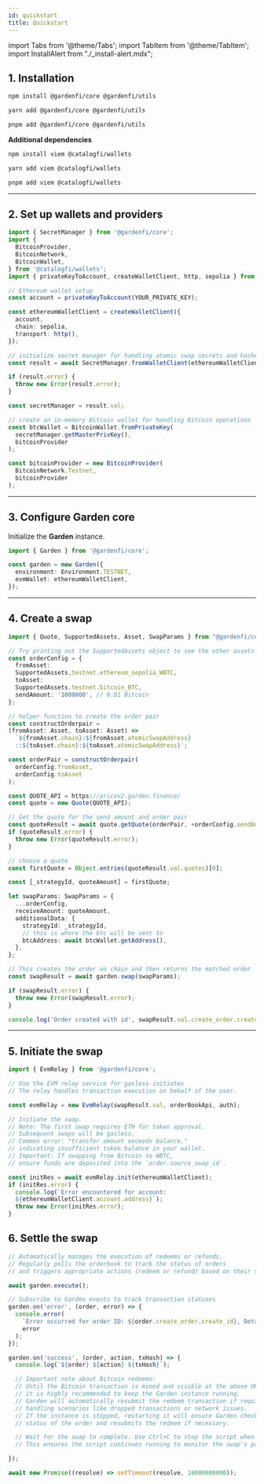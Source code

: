 ```yaml
---
id: quickstart
title: Quickstart
---
```


import Tabs from '@theme/Tabs';
import TabItem from '@theme/TabItem';
import InstallAlert from "./\_install-alert.mdx";

## 1. Installation

<Tabs>

<TabItem value="npm" label="npm">

```bash
npm install @gardenfi/core @gardenfi/utils
```

</TabItem>

<TabItem value="yarn" label="yarn">

```bash
yarn add @gardenfi/core @gardenfi/utils
```

</TabItem>

<TabItem value="pnpm" label="pnpm">

```bash
pnpm add @gardenfi/core @gardenfi/utils
```

</TabItem>

</Tabs>

**Additional dependencies**

<Tabs>

<TabItem value="npm" label="npm">

```bash
npm install viem @catalogfi/wallets
```

</TabItem>

<TabItem value="yarn" label="yarn">

```bash
yarn add viem @catalogfi/wallets
```

</TabItem>

<TabItem value="pnpm" label="pnpm">

```bash
pnpm add viem @catalogfi/wallets
```

</TabItem>

</Tabs>

---

## 2. Set up wallets and providers

```typescript
import { SecretManager } from '@gardenfi/core';
import {
  BitcoinProvider,
  BitcoinNetwork,
  BitcoinWallet,
} from '@catalogfi/wallets';
import { privateKeyToAccount, createWalletClient, http, sepolia } from 'viem';

// Ethereum wallet setup
const account = privateKeyToAccount(YOUR_PRIVATE_KEY);

const ethereumWalletClient = createWalletClient({
  account,
  chain: sepolia,
  transport: http(),
});

// initialize secret manager for handling atomic swap secrets and hashes
const result = await SecretManager.fromWalletClient(ethereumWalletClient);

if (result.error) {
  throw new Error(result.error);
}

const secretManager = result.val;

// create an in-memory Bitcoin wallet for handling Bitcoin operations
const btcWallet = BitcoinWallet.fromPrivateKey(
  secretManager.getMasterPrivKey(),
  bitcoinProvider
);

const bitcoinProvider = new BitcoinProvider(
  BitcoinNetwork.Testnet,
  bitcoinProvider
);
```

---

## 3. Configure Garden core

Initialize the **Garden** instance.

```typescript
import { Garden } from '@gardenfi/core';

const garden = new Garden({
  environment: Environment.TESTNET,
  evmWallet: ethereumWalletClient,
});
```

---

## 4. Create a swap

```typescript
import { Quote, SupportedAssets, Asset, SwapParams } from "@gardenfi/core";

// Try printing out the SupportedAssets object to see the other assets you can use
const orderConfig = {
  fromAsset:
  SupportedAssets.testnet.ethereum_sepolia_WBTC,
  toAsset:
  SupportedAssets.testnet.bitcoin_BTC,
  sendAmount: '1000000', // 0.01 Bitcoin
};

// helper function to create the order pair
const constructOrderpair =
(fromAsset: Asset, toAsset: Asset) =>
  `${fromAsset.chain}:${fromAsset.atomicSwapAddress}
  ::${toAsset.chain}:${toAsset.atomicSwapAddress}`;

const orderPair = constructOrderpair(
  orderConfig.fromAsset,
  orderConfig.toAsset
);

const QUOTE_API = https://pricev2.garden.finance/
const quote = new Quote(QUOTE_API);

// Get the quote for the send amount and order pair
const quoteResult = await quote.getQuote(orderPair, +orderConfig.sendAmount);
if (quoteResult.error) {
  throw new Error(quoteResult.error);
}

// choose a quote
const firstQuote = Object.entries(quoteResult.val.quotes)[0];

const [_strategyId, quoteAmount] = firstQuote;

let swapParams: SwapParams = {
  ...orderConfig,
  receiveAmount: quoteAmount,
  additionalData: {
    strategyId: _strategyId,
    // this is where the btc will be sent to
    btcAddress: await btcWallet.getAddress(),
  },
};

// This creates the order on chain and then returns the matched order
const swapResult = await garden.swap(swapParams);

if (swapResult.error) {
  throw new Error(swapResult.error);
}

console.log('Order created with id', swapResult.val.create_order.create_id);
```

---

## 5. Initiate the swap

```typescript
import { EvmRelay } from '@gardenfi/core';

// Use the EVM relay service for gasless initiates
// The relay handles transaction execution on behalf of the user.

const evmRelay = new EvmRelay(swapResult.val, orderBookApi, auth);

// Initiate the swap.
// Note: The first swap requires ETH for token approval.
// Subsequent swaps will be gasless.
// Common error: "transfer amount exceeds balance,"
// indicating insufficient token balance in your wallet.
// Important: If swapping from Bitcoin to WBTC,
// ensure funds are deposited into the `order.source_swap_id`.

const initRes = await evmRelay.init(ethereumWalletClient);
if (initRes.error) {
  console.log(`Error encountered for account: 
  ${ethereumWalletClient.account.address}`);
  throw new Error(initRes.error);
}
```

## 6. Settle the swap

```typescript
// Automatically manages the execution of redeems or refunds.
// Regularly polls the orderbook to track the status of orders
// and triggers appropriate actions (redeem or refund) based on their state.

await garden.execute();

// Subscribe to Garden events to track transaction statuses
garden.on('error', (order, error) => {
  console.error(
    `Error occurred for order ID: ${order.create_order.create_id}, Details:`,
    error
  );
});

garden.on('success', (order, action, txHash) => {
  console.log(`${order} ${action} ${txHash}`);

  // Important note about Bitcoin redeems:
  // Until the Bitcoin transaction is mined and visible at the above URL,
  // it is highly recommended to keep the Garden instance running.
  // Garden will automatically resubmit the redeem transaction if required,
  // handling scenarios like dropped transactions or network issues.
  // If the instance is stopped, restarting it will ensure Garden checks the
  // status of the order and resubmits the redeem if necessary.

  // Wait for the swap to complete. Use Ctrl+C to stop the script when done.
  // This ensures the script continues running to monitor the swap's progress.

});

await new Promise((resolve) => setTimeout(resolve, 10000000000));
```
